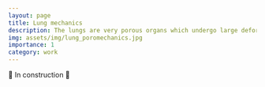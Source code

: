 ```yaml
---
layout: page
title: Lung mechanics
description: The lungs are very porous organs which undergo large deformations
img: assets/img/lung_poromechanics.jpg
importance: 1
category: work
---
```


🚧 In construction 🚧

